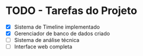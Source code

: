 ﻿# TODO - Tarefas do Projeto

- [x] Sistema de Timeline implementado
- [x] Gerenciador de banco de dados criado
- [ ] Sistema de análise técnica
- [ ] Interface web completa
